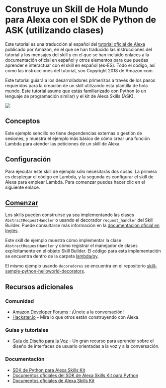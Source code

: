 Construye un Skill de Hola Mundo para Alexa con el SDK de Python de ASK (utilizando clases)
=========================================

Este tutorial es una traducción al español del [tutorial oficial de Alexa](https://github.com/alexa/skill-sample-python-helloworld-classes) publicado por Amazon, en el que se han traducido las instrucciones del tutorial y los mensajes del skill y en el que se han incluido enlaces a la documentación oficial en español y otros elementos para que puedas aprender e interactuar con el skill en español (es-ES). Todo el código, así como las instrucciones del tutorial, son Copyright 2018 de Amazon.com.

Este tutorial guiará a los desarrolladores primerizos a través de los pasos requeridos para la creación de un skill utilizando esta plantilla de hola mundo. Este tutorial asume que estás familiarizado con Python (o un lenguaje de programación similar) y el kit de Alexa Skills (ASK).

<img src="https://m.media-amazon.com/images/G/01/mobile-apps/dex/alexa/alexa-skills-kit/tutorials/quiz-game/header._TTH_.png" />

Conceptos
--------

Este ejemplo sencillo no tiene dependencias externas o gestión de sesiones, y muestra el ejemplo más básico de cómo crear una función Lambda para atender las peticiones de un skill de Alexa.

Configuración
-----

Para ejecutar este skill de ejemplo sólo necesitarás dos cosas. La primera es desplegar el código en Lambda, y la segunda es configurar el skill de Alexa para emplear Lambda. Para comenzar puedes hacer clic en el siguiente enlace.

[Comenzar](./instructions/1-voice-user-interface.md)
------

Los skills pueden construirse ya sea implementando las clases ``AbstractRequestHandler``  o usando el decorador ``request_handler`` del Skill Builder. Puede consultarse más información en la [documentación oficial en Inglés](https://alexa-skills-kit-python-sdk.readthedocs.io/en/latest/REQUEST_PROCESSING.html#request-handlers).

Este skill de ejemplo muestra cómo implementar la clase ``AbstractRequestHandler`` y cómo registrar el manejador de clases explícitamente en el objeto Skill Builder.
El código para esta implementación se encuentra dentro de la carpeta [lambda/py](lambda/py).

El mismo ejemplo usando ``decoradores`` se encuentra en el repositorio
[skill-sample-python-helloworld-decorators](https://github.com/alexa/skill-sample-python-helloworld-decorators).

Recursos adicionales
--------------------

### Comunidad

-  [Amazon Developer Forums](https://forums.developer.amazon.com/spaces/165/index.html) : ¡Únete a la conversación!
-  [Hackster.io](https://www.hackster.io/amazon-alexa) - Mira lo que otros están construyendo con Alexa.

### Guías y tutoriales

-  [Guía de Diseño para la Voz](https://developer.amazon.com/designing-for-voice/) -
   Un gran recurso para aprender sobre el diseño de interfaces de usuario orientadas a la voz y a la conversación.

### Documentación

-  [SDK de Python para Alexa Skills Kit](https://pypi.org/project/ask-sdk/)
-  [Documentos oficiales del SDK de Alexa Skills Kit para Python](https://alexa-skills-kit-python-sdk.readthedocs.io/en/latest/)
-  [Documentos oficiales de Alexa Skills Kit](https://developer.amazon.com/docs/ask-overviews/build-skills-with-the-alexa-skills-kit.html)


